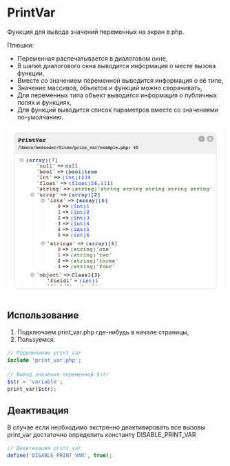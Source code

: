 PrintVar
=========

Функция для вывода значений переменных на экран в php.

Плюшки:
* Переменная распечатывается в диалоговом окне,
* В шапке диалогового окна выводится информация о месте вызова функции,
* Вместе со значением переменной выводится информация о её типе,
* Значение массивов, объектов и функций можно сворачивать,
* Для переменных типа объект выводится информация о публичных полях и функциях,
* Для функций выводится список параметров вместе со значениями по-умолчанию.

<p align="center">
  <img src="https://github.com/xescoder/print_var/blob/master/demo.png?raw=true">
</p>

Использование
-------------

1.  Подключаем print_var.php где-нибудь в начале страницы,
2.  Пользуемся.

`````php
// Подключение print_var
include 'print_var.php';

// Вывод значения переменной $str
$str = 'variable';
print_var($str);
`````

Деактивация
-----------

В случае если необходимо экстренно деактивировать все вызовы print_var достаточно определить константу DISABLE_PRINT_VAR

`````php
// Деактивация print_var
define('DISABLE_PRINT_VAR', true);
`````